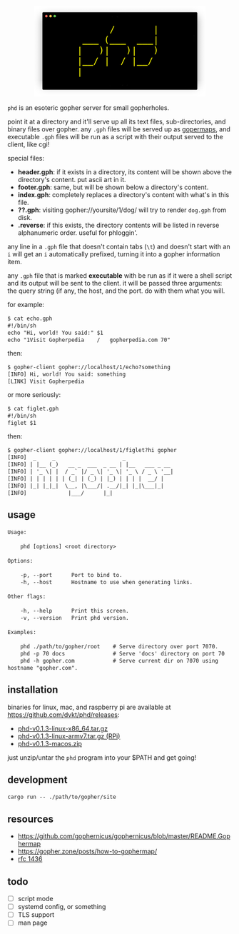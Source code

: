 <!--
      /       |
 ___ (___  ___|
|   )|   )|   )
|__/ |  / |__/
|
--> <p align="center"><img src="./img/logo.png"></p>

`phd` is an esoteric gopher server for small gopherholes.

point it at a directory and it'll serve up all its text files, sub-directories, and binary files over gopher. any `.gph` files will be served up as [gopermaps](https://en.wikipedia.org/wiki/Gopher_(protocol)#Source_code_of_a_menu), and executable `.gph` files will be run as a script with their output served to the client, like cgi!

special files:

- **header.gph**: if it exists in a directory, its content will be shown above the directory's content. put ascii art in it.
- **footer.gph**: same, but will be shown below a directory's content.
- **index.gph**: completely replaces a directory's content with what's in this file.
- **??.gph**: visiting gopher://yoursite/1/dog/ will try to render `dog.gph` from disk.
- **.reverse**: if this exists, the directory contents will be listed in reverse alphanumeric order. useful for phloggin'.

any line in a `.gph` file that doesn't contain tabs (`\t`) and doesn't start with an `i` will get an `i` automatically prefixed, turning it into a gopher information item.

any `.gph` file that is marked **executable** with be run as if it were a shell script and its output will be sent to the client. it will be passed three arguments: the query string (if any, the host, and the port. do with them what you will.

for example:

    $ cat echo.gph
    #!/bin/sh
    echo "Hi, world! You said:" $1
    echo "1Visit Gopherpedia	/	gopherpedia.com	70"

then:

    $ gopher-client gopher://localhost/1/echo?something
    [INFO] Hi, world! You said: something
    [LINK] Visit Gopherpedia

or more seriously:

    $ cat figlet.gph
    #!/bin/sh
    figlet $1

then:

    $ gopher-client gopher://localhost/1/figlet?hi gopher
    [INFO]  _     _                     _
    [INFO] | |__ (_)   __ _  ___  _ __ | |__   ___ _ __
    [INFO] | '_ \| |  / _` |/ _ \| '_ \| '_ \ / _ \ '__|
    [INFO] | | | | | | (_| | (_) | |_) | | | |  __/ |
    [INFO] |_| |_|_|  \__, |\___/| .__/|_| |_|\___|_|
    [INFO]             |___/      |_|


## usage

    Usage:

        phd [options] <root directory>

    Options:

        -p, --port      Port to bind to.
        -h, --host      Hostname to use when generating links.

    Other flags:

        -h, --help      Print this screen.
        -v, --version   Print phd version.

    Examples:

        phd ./path/to/gopher/root    # Serve directory over port 7070.
        phd -p 70 docs               # Serve 'docs' directory on port 70
        phd -h gopher.com            # Serve current dir on 7070 using hostname "gopher.com".

## installation

binaries for linux, mac, and raspberry pi are available at https://github.com/dvkt/phd/releases:

- [phd-v0.1.3-linux-x86_64.tar.gz][0]
- [phd-v0.1.3-linux-armv7.tar.gz (RPi)][1]
- [phd-v0.1.3-macos.zip][2]

just unzip/untar the `phd` program into your $PATH and get going!

## development

    cargo run -- ./path/to/gopher/site

## resources

- https://github.com/gophernicus/gophernicus/blob/master/README.Gophermap
- https://gopher.zone/posts/how-to-gophermap/
- [rfc 1436](https://tools.ietf.org/html/rfc1436)

## todo

- [ ] script mode
- [ ] systemd config, or something
- [ ] TLS support
- [ ] man page

[0]: https://github.com/dvkt/phd/releases/download/v0.1.3/phd-v0.1.3-linux-x86_64.tar.gz
[1]: https://github.com/dvkt/phd/releases/download/v0.1.3/phd-v0.1.3-linux-armv7.tar.gz
[2]: https://github.com/dvkt/phd/releases/download/v0.1.3/phd-v0.1.3-macos.zip
